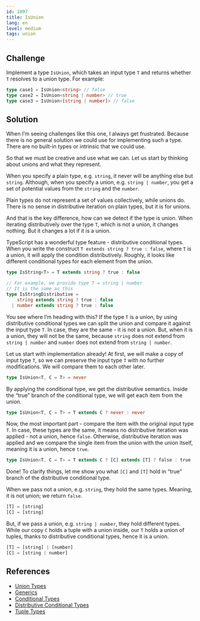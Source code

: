 ```yaml
---
id: 1097
title: IsUnion
lang: en
level: medium
tags: union
---
```


## Challenge

Implement a type `IsUnion`, which takes an input type `T` and returns whether `T` resolves to a union type.
For example:

```typescript
type case1 = IsUnion<string> // false
type case2 = IsUnion<string | number> // true
type case3 = IsUnion<[string | number]> // false
```

## Solution

When I’m seeing challenges like this one, I always get frustrated.
Because there is no general solution we could use for implementing such a type.
There are no built-in types or intrinsic that we could use.

So that we must be creative and use what we can.
Let us start by thinking about unions and what they represent.

When you specify a plain type, e.g. `string`, it never will be anything else but `string`.
Although, when you specify a union, e.g. `string | number`, you get a set of potential values from the `string` and the `number`.

Plain types do not represent a set of values collectively, while unions do.
There is no sense in distributive iteration on plain types, but it is for unions.

And that is the key difference, how can we detect if the type is union.
When iterating distributively over the type `T`, which is not a union, it changes nothing.
But it changes a lot if it is a union.

TypeScript has a wonderful type feature - distributive conditional types.
When you write the construct `T extends string ? true : false`, where `T` is a union, it will apply the condition distributively.
Roughly, it looks like different conditional types for each element from the union.

```typescript
type IsString<T> = T extends string ? true : false

// For example, we provide type T = string | number
// It is the same as this
type IsStringDistributive =
    string extends string ? true : false
  | number extends string ? true : false
```

You see where I’m heading with this?
If the type `T` is a union, by using distributive conditional types we can split the union and compare it against the input type `T`.
In case, they are the same - it is not a union.
But, when it is a union, they will not be the same, because `string` does not extend from `string | number` and `number` does not extend from `string | number`.

Let us start with implementation already!
At first, we will make a copy of input type `T`, so we can preserve the input type `T` with no further modifications.
We will compare them to each other later.

```typescript
type IsUnion<T, C = T> = never
```

By applying the conditional type, we get the distributive semantics.
Inside the “true” branch of the conditional type, we will get each item from the union.

```typescript
type IsUnion<T, C = T> = T extends C ? never : never
```

Now, the most important part - compare the item with the original input type `T`.
In case, these types are the same, it means no distributive iteration was applied - not a union, hence `false`.
Otherwise, distributive iteration was applied and we compare the single item from the union with the union itself, meaning it is a union, hence `true`.

```typescript
type IsUnion<T, C = T> = T extends C ? [C] extends [T] ? false : true : never
```

Done!
To clarify things, let me show you what `[C]` and `[T]` hold in “true” branch of the distributive conditional type.

When we pass not a union, e.g. `string`, they hold the same types.
Meaning, it is not union; we return `false`.

```typescript
[T] = [string]
[C] = [string]
```

But, if we pass a union, e.g. `string | number`, they hold different types.
While our copy `C` holds a tuple with a union inside, our `T` holds a union of tuples, thanks to distributive conditional types, hence it is a union.

```typescript
[T] = [string] | [number]
[C] = [string | number]
```

## References

- [Union Types](https://www.typescriptlang.org/docs/handbook/2/everyday-types.html#union-types)
- [Generics](https://www.typescriptlang.org/docs/handbook/2/generics.html)
- [Conditional Types](https://www.typescriptlang.org/docs/handbook/2/conditional-types.html)
- [Distributive Conditional Types](https://www.typescriptlang.org/docs/handbook/2/conditional-types.html#distributive-conditional-types)
- [Tuple Types](https://www.typescriptlang.org/docs/handbook/release-notes/typescript-1-3.html#tuple-types)
